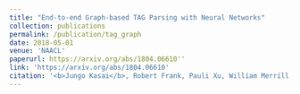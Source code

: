 ```yaml
---
title: "End-to-end Graph-based TAG Parsing with Neural Networks"
collection: publications
permalink: /publication/tag_graph
date: 2018-05-01
venue: 'NAACL'
paperurl: https://arxiv.org/abs/1804.06610''
link: 'https://arxiv.org/abs/1804.06610'
citation: '<b>Jungo Kasai</b>, Robert Frank, Pauli Xu, William Merrill, and Owen Rambow. 2018. &quot;Robust Multilingual Part-of-Speech Tagging via Adversarial Training.&quot; <i>Proceedings of the Conference of the North American Chapter of the Association for Computational Linguistic (NAACL)</i>.'
---
```


